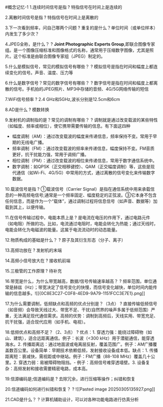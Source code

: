 #概念记忆-1
1.连续时间信号是指
?
特指信号在时间上是连续的
<!--SR:!2025-03-14,11,270-->

2.离散时间信号是指
?
特指信号在时间上是离散的
<!--SR:!2025-04-08,28,270-->

3.下一次看到频率，问自己哪两个问题
?
重复的是什么？单位时间（或单位样本）内发生了多少次？
<!--SR:!2025-03-14,7,250-->

4.JPEG全称，是什么？
?
**Joint Photographic Experts Group**,即联合图像专家组。是一个图像压缩标准和图像格式的名称，通常用于压缩数字图像，尤其是照片。这个标准是由联合图像专家组（JPEG）制定的。
<!--SR:!2025-03-14,3,210-->

5.什么是模拟信号，常见的模拟信号有哪些？
?
模拟信号是指在时间和幅度上都连续变化的信号。声音、温度、压力等
<!--SR:!2025-03-12,1,150-->

6.什么是数字信号？常见的数字信号有哪些？
?
数字信号是指在时间和幅度上都离散的信号。手机拍的JPEG照片、MP3中存储的音频、4G/5G网络传输的短信
<!--SR:!2025-03-13,2,190-->

7.WiFi信号频率
?
2.4 GHz和5GHz,波长分别是12.5cm和6cm
<!--SR:!2025-03-14,3,210-->

8.AD是什么
?
模数转换
<!--SR:!2025-03-14,7,254-->

9.发射机的调制指的是？常见的调制有哪些？
?
调制就是通过改变载波的某些特性（如幅度、频率或相位），使它携带需要传输的信息。有下面这四种
- 幅度调制（AM）：通过改变载波的幅度来传递信息，频率保持不变。常用于早期的无线电广播。
- 频率调制（FM）：通过改变载波的频率来传递信息，幅度保持不变。FM音质更好，抗干扰能力强，常用于调频广播。
- 相位调制（PM）：通过改变载波的相位来传递信息，常用于数字通信系统中。
- 数字调制：如QPSK（正交相移键控）、QAM（正交幅度调制）等，这些是现代通信（如Wi-Fi、4G/5G）中常用的方式，通过离散的信号变化来传输数字数据。
<!--SR:!2025-03-13,2,194-->

10.载波信号是指
?
①载波信号（Carrier Signal）是指在通信系统中用来承载信息的一种高频电信号;通常是一个频率固定、幅度稳定的正弦波。③它本身不包含任何信息，而是作为一个“载体”，通过调制过程将信息信号（如声音、数据等）加载到其上，以便传输。
<!--SR:!2025-03-12,1,174-->

11.在信号传输过程中，电能本质上是
?
是电流在电压的作用下，通过电路元件（如电阻）所做的功。比如，电流通过电阻时，电能会转化为热能；通过天线时，电能会转化为电磁波的能量。这属于电流流动时的动态能量。
<!--SR:!2025-03-13,2,199-->

12.物质构成的基础是什么？
?
原子及其衍生形态（分子、离子）
<!--SR:!2025-03-17,6,239-->

13.高频功放在
?
发射机的末端
<!--SR:!2025-03-19,8,252-->

14.高频小信号放大在
?
接收机前端
<!--SR:!2025-03-13,2,232-->

15.三极管的工作原理
?
待补充
<!--SR:!2025-03-12,1,192-->

16.带宽是什么，为什么带宽越高，数据/信号传输速率越高？
?
频率范围，单位通常是赫兹（Hz）；带宽决定了信号变化的快慢，而信号变化越快，单位时间内能传输的信息越多。![[{0C8E3C27-C0F8-4ED9-9A79-1151FCC3E7E1}.png]]
<!--SR:!2025-03-14,3,232-->

17.为什么需要调制，低频缺点和高频的优点分别是？（3点）
?
直接传输低频信号（如音频）会导致天线过大、带宽不足、干扰(自然界的噪声多属于低频范围）严重，无法满足现代通信需求。高频的优势：调制到高频后，天线实用、带宽充足、抗干扰强，适合现代应用（如手机、电视）。
<!--SR:!2025-03-12,1,192-->

18.低频优点和高频不足？（2、3点）
?
优点：1. 穿透力强：能绕过障碍物（如山、建筑），适合远距离通信。例子：长波（<300 kHz）用于潜艇通信，能穿透海水。2. 传播距离远：通过地面波或电离层反射，覆盖范围广。例子：AM广播覆盖数百公里。设备简单：早期技术依赖低频，发射接收设备成本低。缺点：1. 传播距离短：衰减快，需视距或中继站。例子：FM广播（88-108 MHz）覆盖几十公里。2. 穿透力弱：易被障碍物阻挡。- 例子：高频信号难穿透墙壁。3. 设备复杂：高频发射和接收需要精密电路，成本高。
<!--SR:!2025-03-12,1,192-->

19.信源编码是;信道编码是
?
去除冗余，进行压缩等操作；纠错和恢复
<!--SR:!2025-03-18,7,252-->

20.信道编码如何进行纠错和恢复？
?
![[Pasted image 20250305135927.png]]
<!--SR:!2025-03-22,11,272-->

21.CAD是什么？
?
计算机辅助设计，可以对各种功能电路进行仿真分析








